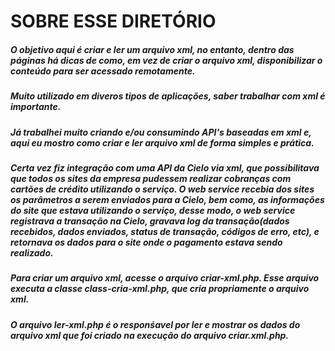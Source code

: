 SOBRE ESSE DIRETÓRIO
====================

##### O objetivo aqui é criar e ler um arquivo xml, no entanto, dentro das páginas há dicas de como, em vez de criar o arquivo xml, disponibilizar o conteúdo para ser acessado remotamente.

##### Muito utilizado em diveros tipos de aplicações, saber trabalhar com xml é importante.

##### Já trabalhei muito criando e/ou consumindo API's baseadas em xml e, aqui eu mostro como criar e ler arquivo xml de forma simples e prática.

##### Certa vez fiz integração com uma API da Cielo via xml, que possibilitava que todos os sites da empresa pudessem realizar cobranças com cartões de crédito utilizando o serviço. O web service recebia dos sites os parâmetros a serem enviados para a Cielo, bem como, as informações do site que estava utilizando o serviço, desse modo, o web service registrava a transação na Cielo, gravava log da transação(dados recebidos, dados enviados, status de transação, códigos de erro, etc), e retornava os dados para o site onde o pagamento estava sendo realizado.

##### Para criar um arquivo xml, acesse o arquivo criar-xml.php. Esse arquivo executa a classe class-cria-xml.php, que cria propriamente o arquivo xml.

##### O arquivo ler-xml.php é o responśavel por ler e mostrar os dados do arquivo xml que foi criado na execução do arquivo criar.xml.php.




